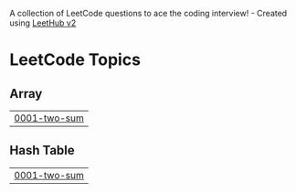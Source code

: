 A collection of LeetCode questions to ace the coding interview! - Created using [LeetHub v2](https://github.com/arunbhardwaj/LeetHub-2.0)
<!---LeetCode Topics Start-->
# LeetCode Topics
## Array
|  |
| ------- |
| [0001-two-sum](https://github.com/sambasivagudala369/LeetCode/tree/master/0001-two-sum) |
## Hash Table
|  |
| ------- |
| [0001-two-sum](https://github.com/sambasivagudala369/LeetCode/tree/master/0001-two-sum) |
<!---LeetCode Topics End-->
